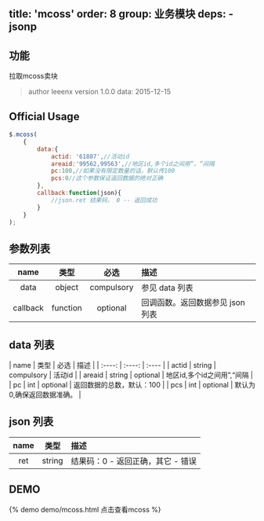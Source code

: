 title: 'mcoss'
order: 8
group: 业务模块
deps:
	- jsonp
---

## 功能

拉取mcoss卖块

> author leeenx
> version 1.0.0
> data: 2015-12-15

## Official Usage

```javascript
$.mcoss(
	{
		data:{
	        actid: '61887',//活动id
	        areaid:'99562,99563',//地区id,多个id之间用”，“间隔
	        pc:100,//如果没有限定数量的话，默认传100
	        pcs:0//这个参数保证返回数据的绝对正确
	    },
	    callback:function(json){
	    	//json.ret 结果码， 0 -- 返回成功
	    }
	}
);
```

## 参数列表

| name | 类型 | 必选 | 描述 |
| :----: | :----: | :----: | :---- |
| data | object | compulsory | 参见 data 列表 |
| callback | function | optional | 回调函数。返回数据参见 json 列表 |

## data 列表

| name | 类型 | 必选 | 描述 |
| :----: | :----: | :---- |
| actid | string | compulsory | 活动id |
| areaid | string | optional | 地区id,多个id之间用”,“间隔 |
| pc | int | optional | 返回数据的总数，默认：100 |
| pcs | int | optional | 默认为0,确保返回数据准确。 |

## json 列表

| name | 类型 | 描述 |
| :----: | :----: | :---- |
| ret | string | 结果码：0 - 返回正确，其它 - 错误 |

## DEMO

{% demo demo/mcoss.html 点击查看mcoss %}

